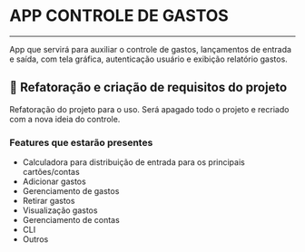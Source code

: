 # APP CONTROLE DE GASTOS

---

App que servirá para auxiliar o controle de gastos, lançamentos de entrada e saída, com tela gráfica, autenticação usuário e exibição relatório gastos.

## :construction: Refatoração e criação de requisitos do projeto

Refatoração do projeto para o uso. Será apagado todo o projeto e recriado com a nova ideia do controle.


### Features que estarão presentes

- Calculadora para distribuição de entrada para os principais cartões/contas
- Adicionar gastos
- Gerenciamento de gastos
- Retirar gastos
- Visualização gastos
- Gerenciamento de contas
- CLI
- Outros
